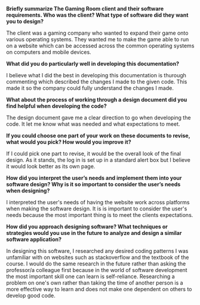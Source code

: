 **Briefly summarize The Gaming Room client and their software requirements. Who was the client? What type of software did they want you to design?**

The client was a gaming company who wanted to expand their game onto various operating systems. They wanted me to make the game able to run on a website which can be accessed across the common operating systems on computers and mobile devices.

**What did you do particularly well in developing this documentation?**

I believe what I did the best in developing this documentation is thurough commenting which described the changes I made to the given code. This made it so the company could fully understand the changes I made.

**What about the process of working through a design document did you find helpful when developing the code?**

The design document gave me a clear direction to go when developing the code. It let me know what was needed and what expectations to meet.

**If you could choose one part of your work on these documents to revise, what would you pick? How would you improve it?**

If I could pick one part to revise, it would be the overall look of the final design. As it stands, the log in is set up in a standard alert box but I believe it would look better as its own page.

**How did you interpret the user’s needs and implement them into your software design? Why is it so important to consider the user’s needs when designing?**

I interpreted the user's needs of having the website work across platforms when making the software design. It is is important to consider the user's needs because the most important thing is to meet the clients expectations.

**How did you approach designing software? What techniques or strategies would you use in the future to analyze and design a similar software application?**

In designing this software, I researched any desired coding patterns I was unfamiliar with on websites such as stackoverflow and the textbook of the course. I would do the same research in the future rather than asking the professor/a colleague first because in the world of software development the most important skill one can learn is self-reliance. Researching a problem on one's own rather than taking the time of another person is a more effective way to learn and does not make one dependent on others to develop good code.
